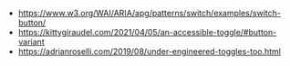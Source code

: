 - https://www.w3.org/WAI/ARIA/apg/patterns/switch/examples/switch-button/
- https://kittygiraudel.com/2021/04/05/an-accessible-toggle/#button-variant
- https://adrianroselli.com/2019/08/under-engineered-toggles-too.html
